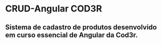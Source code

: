 # CRUD-Angular COD3R
## Sistema de cadastro de produtos desenvolvido em curso essencial de Angular da Cod3r.
